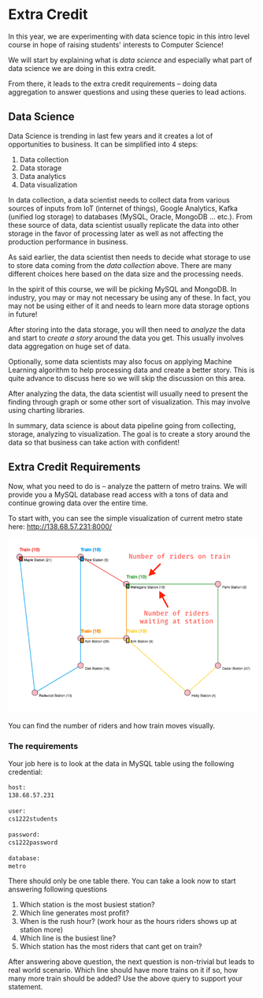 # Extra Credit

In this year, we are experimenting with data science topic in this intro level
course in hope of raising students' interests to Computer Science!

We will start by explaining what is *data science* and especially what part of
data science we are doing in this extra credit.

From there, it leads to the extra credit requirements – doing data aggregation
to answer questions and using these queries to lead actions.

## Data Science

Data Science is trending in last few years and it creates a lot of opportunities
to business. It can be simplified into 4 steps:

1. Data collection
2. Data storage
3. Data analytics
4. Data visualization

In data collection, a data scientist needs to collect data from various sources
of inputs from IoT (internet of things), Google Analytics, Kafka (unified log
storage) to databases (MySQL, Oracle, MongoDB ... etc.). From these source of
data, data scientist usually replicate the data into other storage in the favor
of processing later as well as not affecting the production performance in business.

As said earlier, the data scientist then needs to decide what storage to use to
store data coming from the *data collection* above. There are many different
choices here based on the data size and the processing needs.

In the spirit of this course, we will be picking MySQL and MongoDB. In industry,
you may or may not necessary be using any of these. In fact, you may not be using
either of it and needs to learn more data storage options in future!

After storing into the data storage, you will then need to *analyze* the data
and start to *create a story* around the data you get. This usually involves
data aggregation on huge set of data.

Optionally, some data scientists may also focus on applying Machine Learning
algorithm to help processing data and create a better story. This is quite
advance to discuss here so we will skip the discussion on this area.

After analyzing the data, the data scientist will usually need to present the
finding through graph or some other sort of visualization. This may involve
using charting libraries.

In summary, data science is about data pipeline going from collecting, storage,
analyzing to visualization. The goal is to create a story around the data so that
business can take action with confident!

## Extra Credit Requirements

Now, what you need to do is – analyze the pattern of metro trains. We will
provide you a MySQL database read access with a tons of data and continue growing
data over the entire time.

To start with, you can see the simple visualization of current metro state here:
http://138.68.57.231:8000/

![](../imgs/extra-credit-visualization.png)

You can find the number of riders and how train moves visually.

### The requirements

Your job here is to look at the data in MySQL table using the following credential:

```
host:
138.68.57.231

user:
cs1222students

password:
cs1222password

database:
metro
```

There should only be one table there. You can take a look now to start answering
following questions

1. Which station is the most busiest station?
2. Which line generates most profit?
3. When is the rush hour? (work hour as the hours riders shows up at station more)
4. Which line is the busiest line?
5. Which station has the most riders that cant get on train?

After answering above question, the next question is non-trivial but leads to
real world scenario. Which line should have more trains on it if so, how many
more train should be added? Use the above query to support your statement.
